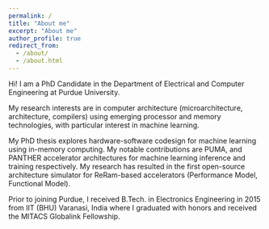 ```yaml
---
permalink: /
title: "About me"
excerpt: "About me"
author_profile: true
redirect_from:
  - /about/
  - /about.html
---
```


Hi! I am a PhD Candidate in the Department of Electrical and Computer Engineering at Purdue University. 

My research interests are in computer architecture (microarchitecture, architecture, compilers) using emerging processor and memory technologies, with particular interest in machine learning. 

My PhD thesis explores hardware-software codesign for machine learning using in-memory computing. My notable contributions are <a style="text-decoration:none" href="https://dl.acm.org/doi/10.1145/3297858.3304049">PUMA</a>, and <a style="text-decoration:none" href="https://arxiv.org/abs/1912.11516">PANTHER</a> accelerator architectures for machine learning inference and training respectively. My research has resulted in the first open-source architecture simulator for ReRam-based accelerators (<a style="text-decoration:none" href="https://github.com/Aayush-Ankit/puma-simulator">Performance Model</a>, <a style="text-decoration:none" href="https://github.com/Aayush-Ankit/puma-functional-model">Functional Model</a>).

Prior to joining Purdue, I received B.Tech. in Electronics Engineering in 2015 from IIT (BHU) Varanasi, India where I graduated with honors and received the MITACS Globalink Fellowship.

